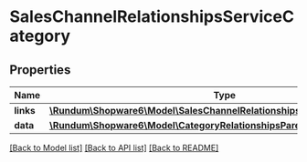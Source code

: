 # SalesChannelRelationshipsServiceCategory

## Properties
Name | Type | Description | Notes
------------ | ------------- | ------------- | -------------
**links** | [**\Rundum\Shopware6\Model\SalesChannelRelationshipsServiceCategoryLinks**](SalesChannelRelationshipsServiceCategoryLinks.md) |  | [optional] 
**data** | [**\Rundum\Shopware6\Model\CategoryRelationshipsParentData**](CategoryRelationshipsParentData.md) |  | [optional] 

[[Back to Model list]](../../README.md#documentation-for-models) [[Back to API list]](../../README.md#documentation-for-api-endpoints) [[Back to README]](../../README.md)

